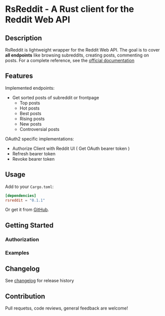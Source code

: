 # RsReddit - A Rust client for the Reddit Web API

## Description

RsReddit is lightweight wrapper for the Reddit Web API. The goal is to cover **all endpoints** like browsing subreddits, creating posts, commenting on posts. For a complete reference, see the [official documentation](https://www.reddit.com/dev/api/oauth)

## Features

Implemented endpoints:
* Get sorted posts of subreddit or frontpage
    * Top posts
    * Hot posts
    * Best posts
    * Rising posts
    * New posts
    * Controversial posts

OAuth2 specific implementations:
* Authorize Client with Reddit UI ( Get OAuth bearer token )
* Refresh bearer token
* Revoke bearer token

## Usage
Add to your `Cargo.toml`:

``` toml
[dependencies]
rsreddit = "0.1.1"
```

Or get it from [GitHub](https://github.com/Hyde46/reddit_api_rs).

## Getting Started

### Authorization

### Examples

## Changelog
See [changelog](https://github.com/Hyde46/reddit_api_rs/blob/master/CHANGELOG.md) for release history

## Contribution

Pull requetss, code reviews, general feedback are welcome!